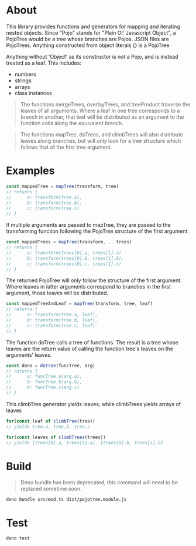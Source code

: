 # About

This library provides functions and generators for mapping and iterating nested objects.
Since "Pojo" stands for "Plain Ol' Javascript Object", a PojoTree would be a tree
whose branches are Pojos. JSON files are PojoTrees. Anything constructed from
object literals {} is a PojoTree.

Anything without 'Object' as its constructor is *not* a Pojo, and is instead
treated as a leaf. This includes:

- numbers
- strings
- arrays
- class instances

> The functions mergeTrees, overlayTrees, and treeProduct traverse the leaves of all arguments.
> Where a leaf in one tree corresponds to a branch in another,
> that leaf will be distributed as an argument to the function calls along the equivalent branch.

> The functions mapTree, doTrees, and climbTrees will also distribute leaves along branches,
> but will only look for a tree structure which follows that of the first tree argument.

# Examples

```javascript
const mappedTree = mapTree(transform, tree)
// returns {
//      a: transform(tree.a),
//      b: transform(tree.b),
//      c: transform(tree.c)
// }
```

If multiple arguments are passed to mapTree, they are passed to the transforming
function following the PojoTree structure of the first argument.

```javascript
const mappedTrees = mapTree(transform, ...trees)
// returns {
//      a: transform(trees[0].a, trees[1].a)
//      b: transform(trees[0].b, trees[1].b),
//      c: transform(trees[0].c, trees[1].c)
// }
```

The returned PojoTree will only follow the structure of the first argument.
Where leaves in latter arguments correspond to branches in the first
argument, those leaves will be distributed.

```javascript
const mappedTreeAndLeaf = mapTree(transform, tree, leaf)
// returns {
//      a: transform(tree.a, leaf),
//      b: transform(tree.b, leaf),
//      c: transform(tree.c, leaf)
// }
```

The function doTree calls a tree of functions. The result is a tree whose leaves
are the return value of calling the function tree's leaves on the arguments' leaves.

```javascript
const done = doTree(funcTree, arg)
// returns {
//      a: funcTree.a(arg.a),
//      b: funcTree.b(arg.b),
//      b: funcTree.c(arg.c)
// }
```

This climbTree generator yields leaves, while climbTrees yields arrays of leaves

```javascript
for(const leaf of climbTree(tree))
// yields tree.a, tree.b, tree.c

for(const leaves of climbTrees(trees))
// yields [trees[0].a, trees[1].a], [trees[0].b, trees[1].b]
```

# Build

> Deno bundle has been deprecated, this command will need to be replaced sometime soon.

```
deno bundle src/mod.ts dist/pojotree.module.js
```

# Test

```
deno test
```